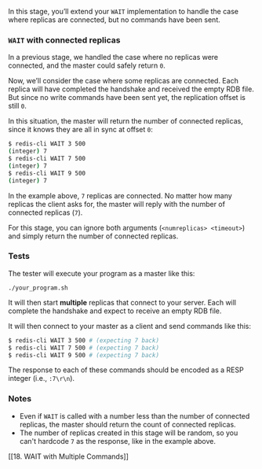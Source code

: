 In this stage, you’ll extend your `WAIT` implementation to handle the case where replicas are connected, but no commands have been sent.

### `WAIT` with connected replicas

In a previous stage, we handled the case where no replicas were connected, and the master could safely return `0`.

Now, we’ll consider the case where some replicas are connected. Each replica will have completed the handshake and received the empty RDB file. But since no write commands have been sent yet, the replication offset is still `0`.

In this situation, the master will return the number of connected replicas, since it knows they are all in sync at offset `0`:

```bash
$ redis-cli WAIT 3 500
(integer) 7
$ redis-cli WAIT 7 500
(integer) 7
$ redis-cli WAIT 9 500
(integer) 7
```

In the example above, `7` replicas are connected. No matter how many replicas the client asks for, the master will reply with the number of connected replicas (`7`).

For this stage, you can ignore both arguments (`<numreplicas> <timeout>`) and simply return the number of connected replicas.

### Tests

The tester will execute your program as a master like this:

```
./your_program.sh
```

It will then start **multiple** replicas that connect to your server. Each will complete the handshake and expect to receive an empty RDB file.

It will then connect to your master as a client and send commands like this:

```bash
$ redis-cli WAIT 3 500 # (expecting 7 back)
$ redis-cli WAIT 7 500 # (expecting 7 back)
$ redis-cli WAIT 9 500 # (expecting 7 back)
```

The response to each of these commands should be encoded as a RESP integer (i.e., `:7\r\n`).

### Notes

- Even if `WAIT` is called with a number less than the number of connected replicas, the master should return the count of connected replicas.
- The number of replicas created in this stage will be random, so you can't hardcode `7` as the response, like in the example above.

[[18. WAIT with Multiple Commands]]